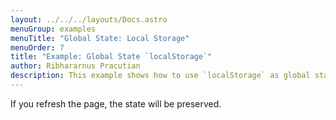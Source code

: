 ```yaml
---
layout: ../../../layouts/Docs.astro
menuGroup: examples
menuTitle: "Global State: Local Storage"
menuOrder: 7
title: "Example: Global State `localStorage`"
author: Ribhararnus Pracutian
description: This example shows how to use `localStorage` as global state.
---
```


If you refresh the page, the state will be preserved.

<csb-viewer id="example-global-state-localstorage-ljpwzq" height="100vh"></csb-viewer>
